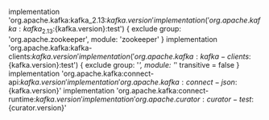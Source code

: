  implementation 'org.apache.kafka:kafka_2.13:${kafka.version}'
    implementation('org.apache.kafka:kafka_2.13:${kafka.version}:test') {
        exclude group: 'org.apache.zookeeper', module: 'zookeeper'
    }
    implementation 'org.apache.kafka:kafka-clients:${kafka.version}'
    implementation('org.apache.kafka:kafka-clients:${kafka.version}:test') {
        exclude group: '*', module: '*'
        transitive = false
    }
    implementation 'org.apache.kafka:connect-api:${kafka.version}'
    implementation 'org.apache.kafka:connect-json:${kafka.version}'
    implementation 'org.apache.kafka:connect-runtime:${kafka.version}'
    implementation 'org.apache.curator:curator-test:${curator.version}'
